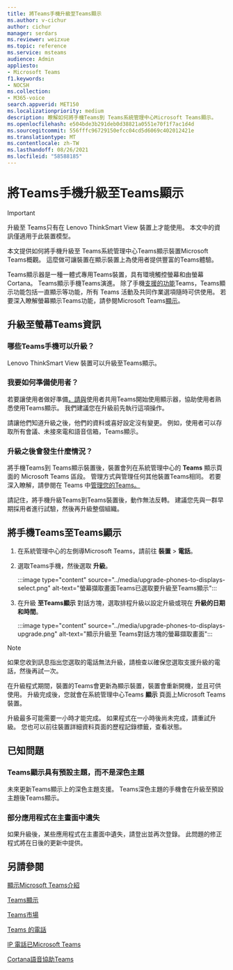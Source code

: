 ```yaml
---
title: 將Teams手機升級至Teams顯示
ms.author: v-cichur
author: cichur
manager: serdars
ms.reviewer: weizxue
ms.topic: reference
ms.service: msteams
audience: Admin
appliesto:
- Microsoft Teams
f1.keywords:
- NOCSH
ms.collection:
- M365-voice
search.appverid: MET150
ms.localizationpriority: medium
description: 瞭解如何將手機Teams到 Teams系統管理中心Microsoft Teams顯示。
ms.openlocfilehash: e504bde3b291deb0d38821a0551e70f1f7ac1d4d
ms.sourcegitcommit: 556fffc96729150efcc04cd5d6069c402012421e
ms.translationtype: MT
ms.contentlocale: zh-TW
ms.lasthandoff: 08/26/2021
ms.locfileid: "58588185"
---
```

# <a name="upgrade-teams-phones-to-teams-displays"></a>將Teams手機升級至Teams顯示

> [!IMPORTANT]
> 升級至 Teams只有在 Lenovo ThinkSmart View 裝置上才能使用。 本文中的資訊僅適用于此裝置模型。  

本文提供如何將手機升級至 Teams系統管理中心Teams顯示裝置Microsoft Teams概觀。 這麼做可讓裝置在顯示裝置上為使用者提供豐富的Teams體驗。

Teams顯示器是一種一體式專用Teams裝置，具有環境觸控螢幕和由螢幕Cortana。 Teams顯示手機Teams演進。 除了手機[支援的功能](phones-for-teams.md#features-supported-by-teams-phones)Teams，Teams顯示功能包括一直顯示等功能，所有 Teams 活動及共同作業選項隨時可供使用。 若要深入瞭解螢幕顯示Teams功能，請參閱Microsoft Teams[顯示](teams-displays.md)。

## <a name="what-you-need-to-know-about-upgrading-to-teams-displays"></a>升級至螢幕Teams資訊

### <a name="which-teams-phones-can-be-upgraded"></a>哪些Teams手機可以升級？

Lenovo ThinkSmart View 裝置可以升級至Teams顯示。

### <a name="how-can-i-prepare-users"></a>我要如何準備使用者？

若要讓使用者做好準備[，請與](https://support.microsoft.com/office/get-started-with-teams-displays-ff299825-7f13-4528-96c2-1d3437e6d4e6)使用者共用Teams開始使用顯示器，協助使用者熟悉使用Teams顯示。 我們建議您在升級前先執行這項操作。

請讓他們知道升級之後，他們的資料或喜好設定沒有變更。 例如，使用者可以存取所有會議、未接來電和語音信箱，Teams顯示。 

### <a name="what-happens-after-the-upgrade"></a>升級之後會發生什麼情況？

將手機Teams到 Teams顯示裝置後，裝置會列在系統管理中心的 **Teams** 顯示頁面的 Microsoft Teams 區段。  管理方式與管理任何其他裝置Teams相同。 若要深入瞭解，請參閱在 Teams 中[管理您的Teams。](device-management.md)

請記住，將手機升級Teams到Teams裝置後，動作無法反轉。 建議您先與一群早期採用者進行試驗，然後再升級整個組織。 

## <a name="upgrade-your-teams-phones-to-teams-displays"></a>將手機Teams至Teams顯示

1. 在系統管理中心的左側導Microsoft Teams，請前往 **裝置**  >  **電話**。
2. 選取Teams手機，然後選取 **升級**。

    :::image type="content" source="../media/upgrade-phones-to-displays-select.png" alt-text="螢幕擷取畫面Teams已選取要升級至Teams顯示":::

3. 在升級 **至Teams顯示** 對話方塊，選取排程升級以設定升級或現在 **升級的日期和時間**。

    :::image type="content" source="../media/upgrade-phones-to-displays-upgrade.png" alt-text="顯示升級至 Teams對話方塊的螢幕擷取畫面":::

> [!NOTE]
> 如果您收到訊息指出您選取的電話無法升級，請檢查以確保您選取支援升級的電話，然後再試一次。 [](#which-teams-phones-can-be-upgraded)

在升級程式期間，裝置的Teams會更新為顯示裝置，裝置會重新開機，並且可供使用。 升級完成後，您就會在系統管理中心Teams **顯示** 頁面上Microsoft Teams裝置。

升級最多可能需要一小時才能完成。 如果程式在一小時後尚未完成，請重試升級。 您也可以前往裝置詳細資料頁面的歷程記錄標籤，查看狀態。

## <a name="known-issues"></a>已知問題

### <a name="teams-displays-have-the-default-theme-instead-of-the-dark-theme"></a>Teams顯示具有預設主題，而不是深色主題

未來更新Teams顯示上的深色主題支援。 Teams深色主題的手機會在升級至預設主題後Teams顯示。

### <a name="some-apps-are-missing-from-the-home-screen"></a>部分應用程式在主畫面中遺失

如果升級後，某些應用程式在主畫面中遺失，請登出並再次登錄。 此問題的修正程式將在日後的更新中提供。

## <a name="see-also"></a>另請參閱

[顯示Microsoft Teams介紹](https://techcommunity.microsoft.com/t5/microsoft-teams-blog/introducing-microsoft-teams-displays/ba-p/1505437)

[Teams顯示](teams-displays.md)

[Teams市場](https://office.com/teamsdevices)

[Teams 的電話](phones-for-teams.md)

[IP 電話已Microsoft Teams](teams-ip-phones.md)

[Cortana語音協助Teams](../cortana-in-teams.md)